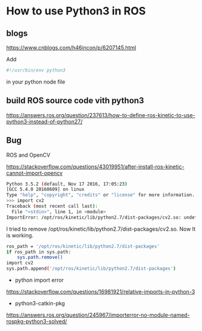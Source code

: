# How to use Python3 in ROS

## blogs

https://www.cnblogs.com/h46incon/p/6207145.html

Add 
```bash
#!/usr/bin/env python3
```
in your python node file


## build ROS source code vith python3

https://answers.ros.org/question/237613/how-to-define-ros-kinetic-to-use-python3-instead-of-python27/

## Bug 

ROS and OpenCV

https://stackoverflow.com/questions/43019951/after-install-ros-kinetic-cannot-import-opencv

```bash
Python 3.5.2 (default, Nov 17 2016, 17:05:23) 
[GCC 5.4.0 20160609] on linux
Type "help", "copyright", "credits" or "license" for more information.
>>> import cv2
Traceback (most recent call last):
  File "<stdin>", line 1, in <module>
ImportError: /opt/ros/kinetic/lib/python2.7/dist-packages/cv2.so: undefined symbol: PyCObject_Type
```

I tried to remove /opt/ros/kinetic/lib/python2.7/dist-packages/cv2.so. Now It is working.

```bash
ros_path = '/opt/ros/kinetic/lib/python2.7/dist-packages'
if ros_path in sys.path:
    sys.path.remove()
import cv2
sys.path.append('/opt/ros/kinetic/lib/python2.7/dist-packages')
```

- python import error

https://stackoverflow.com/questions/16981921/relative-imports-in-python-3

- python3-catkin-pkg

https://answers.ros.org/question/245967/importerror-no-module-named-rospkg-python3-solved/

